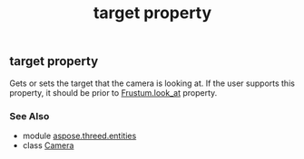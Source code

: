 ﻿---
title: target property
second_title: Aspose.3D for Python via .NET API References
description: 
type: docs
weight: 310
url: /python-net/aspose.threed.entities/camera/target/
is_root: false
---

## target property


Gets or sets the target that the camera is looking at.
If the user supports this property, it should be prior to [Frustum.look_at](/3d/python-net/aspose.threed.entities/frustum#look_at) property.

### See Also
* module [aspose.threed.entities](../../)
* class [Camera](/3d/python-net/aspose.threed.entities/camera)
